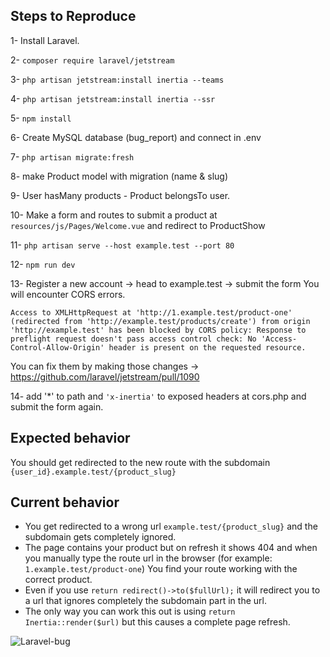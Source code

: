 ## Steps to Reproduce

1- Install Laravel.

2- `composer require laravel/jetstream`

3- `php artisan jetstream:install inertia --teams`

4- `php artisan jetstream:install inertia --ssr`

5- `npm install`

6- Create MySQL database (bug_report) and connect in .env

7- `php artisan migrate:fresh`

8- make Product model with migration (name & slug)

9- User hasMany products - Product belongsTo user.

10- Make a form and routes to submit a product at `resources/js/Pages/Welcome.vue` and redirect to ProductShow

11- `php artisan serve --host example.test --port 80`

12- `npm run dev`

13- Register a new account -> head to example.test -> submit the form
You will encounter CORS errors.

```
Access to XMLHttpRequest at 'http://1.example.test/product-one' (redirected from 'http://example.test/products/create') from origin 'http://example.test' has been blocked by CORS policy: Response to preflight request doesn't pass access control check: No 'Access-Control-Allow-Origin' header is present on the requested resource.
```

You can fix them by making those changes -> https://github.com/laravel/jetstream/pull/1090

14- add '*' to path and `'x-inertia'` to exposed headers at cors.php and submit the form again.

## Expected behavior

You should get redirected to the new route with the subdomain `{user_id}.example.test/{product_slug}`

## Current behavior

-   You get redirected to a wrong url `example.test/{product_slug}` and the subdomain gets completely ignored.
-   The page contains your product but on refresh it shows 404 and when you manually type the route url in the browser (for example: `1.example.test/product-one`) You find your route working with the correct product.
- Even if you use `return redirect()->to($fullUrl);` it will redirect you to a url that ignores completely the subdomain part in the url.
- The only way you can work this out is using `return Inertia::render($url)` but this causes a complete page refresh.

![Laravel-bug](https://dev-to-uploads.s3.amazonaws.com/uploads/articles/upf75jcfjdjbfy4jg31m.gif)
